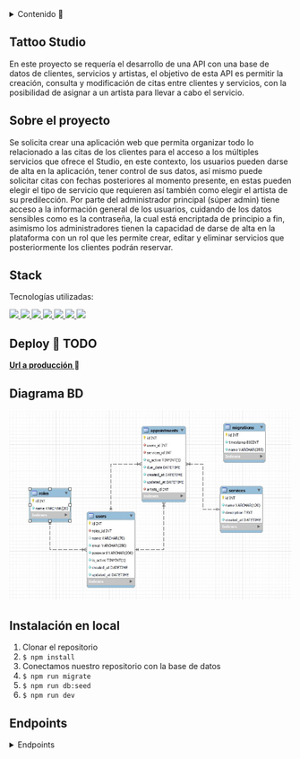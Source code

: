 <details>
  <summary>Contenido 📝</summary>
  <ol>
    <li><a href="#objetivo">Objetivo</a></li>
    <li><a href="#sobre-el-proyecto">Sobre el proyecto</a></li>
    <li><a href="#deploy-🚀">Deploy</a></li>
    <li><a href="#stack">Stack</a></li>
    <li><a href="#diagrama-bd">Diagrama</a></li>
    <li><a href="#instalación-en-local">Instalación</a></li>
    <li><a href="#endpoints">Endpoints</a></li>
    <li><a href="#futuras-funcionalidades">Futuras funcionalidades</a></li>
    <li><a href="#contribuciones">Contribuciones</a></li>
    <li><a href="#licencia">Licencia</a></li>
    <li><a href="#webgrafia">Webgrafia</a></li>
    <li><a href="#desarrollo">Desarrollo</a></li>
    <li><a href="#agradecimientos">Agradecimientos</a></li>
    <li><a href="#contacto">Contacto</a></li>
  </ol>
</details>

## Tattoo Studio 
En este proyecto se requería el desarrollo de una API con una base de datos de clientes, servicios y artistas, el objetivo de esta API es permitir la creación, consulta y modificación de citas entre clientes y servicios, con la posibilidad de asignar a un artista para llevar a cabo el servicio.

## Sobre el proyecto
Se solicita crear una aplicación web que permita organizar todo lo relacionado a las citas de los clientes para el acceso a los múltiples servicios que ofrece el Studio, en este contexto, los usuarios pueden darse de alta en la aplicación, tener control de sus datos, así mismo puede solicitar citas con fechas posteriores al momento presente, en estas pueden elegir el tipo de servicio que requieren así también como elegir el artista de su predilección. Por parte del administrador principal (súper admin) tiene acceso a la información general de los usuarios, cuidando de los datos sensibles como es la contraseña, la cual está encriptada de principio a fin, asimismo los administradores tienen la capacidad de darse de alta en la plataforma con un rol que les permite crear, editar y eliminar servicios que posteriormente los clientes podrán reservar.


## Stack
Tecnologías utilizadas:
<div align="left">
<a href="https://www.mysql.com/">
    <img src= "https://img.shields.io/badge/mysql-3E6E93?style=for-the-badge&logo=mysql&logoColor=white"/>
</a>
<a href="https://www.expressjs.com/">
    <img src= "https://img.shields.io/badge/express.js-%23404d59.svg?style=for-the-badge&logo=express&logoColor=%2361DAFB"/>
</a>
<a href="https://nodejs.org/es/">
    <img src= "https://img.shields.io/badge/node.js-026E00?style=for-the-badge&logo=node.js&logoColor=white"/>
</a>
<a href="https://developer.mozilla.org/es/docs/Web/JavaScript">
    <img src= "https://img.shields.io/badge/javascipt-EFD81D?style=for-the-badge&logo=javascript&logoColor=black"/>
</a>
<a href="https://www.github.com/">
    <img src= "https://img.shields.io/badge/github-24292F?style=for-the-badge&logo=github&logoColor=white"/>
</a>
<a href="https://git-scm.com/">
    <img src= "https://img.shields.io/badge/git-F54D27?style=for-the-badge&logo=git&logoColor=white"/>
</a>
<a href="https://jwt.io/">
    <img src= "https://img.shields.io/badge/JWT-black?style=for-the-badge&logo=JSON%20web%20tokens"/>
</a>
 </div>

 ## Deploy 🚀 TODO
<div align="left">
    <a href="https://www.google.com"><strong>Url a producción </strong></a>🚀
</div>

## Diagrama BD
!['imagen-db'](./images/db-tattoo-studio.jpg)

## Instalación en local
1. Clonar el repositorio
2. ` $ npm install `
3. Conectamos nuestro repositorio con la base de datos 
4. ``` $ npm run migrate ``` 
5. ``` $ npm run db:seed ``` 
6. ``` $ npm run dev ```

## Endpoints
<details>
<summary>Endpoints</summary>

- AUTH
    - REGISTER USERS

            POST http://localhost:3380/api/auth/register
        body:
        ``` js
                {
                "name": "pedro",
                "email": "pedro@pedro.com",
                "password": "12345678"
                }
        ```
    - REGISTER ADMIN / ARTISTS

             POST http://localhost:3380/api/auth/admin
         body:
         ``` js
                {
                    "name": "tatuador"
                    "email": "tatuador@tatuador.com",
                    "password": "12345678"
                }
        ```
    - LOGIN

            POST http://localhost:3380/api/auth/login  
        body:
        ``` js
            {
                "email": "pedro@pedro.com",
                "password": "12345678"
            }
        ```
- ROLES
    - GET ALL ROLES (SUPER ADMIN)

            GET http://localhost:3380/api/roles
        Bearer Token:
        ```js
            eyJhbGciOiJIUzI1NiIsInR5cCI6IkpXVCJ9.eyJpZCI6MSwicm9sZSI6MywiZW1haWwiOiJhYnJhaGFtLmVzY29iYXJAZXhhbXBsZS5jb20iLCJpYXQiOjE3MjA3MjUxMzQsImV4cCI6MTcyMDcyODczNH0.jxfLmca7YJHKxXsj3kC05hpKYEM3OCL9ADIUFWfegeE
        ```
    - CREATE ROLES (SUPER ADMIN)

            POST http://localhost:3380/api/roles
        Bearer Token:
        ```js
            eyJhbGciOiJIUzI1NiIsInR5cCI6IkpXVCJ9.eyJpZCI6MSwicm9sZSI6MywiZW1haWwiOiJhYnJhaGFtLmVzY29iYXJAZXhhbXBsZS5jb20iLCJpYXQiOjE3MjA3MjUxMzQsImV4cCI6MTcyMDcyODczNH0.jxfLmca7YJHKxXsj3kC05hpKYEM3OCL9ADIUFWfegeE
        ```
        body:
        ```js
            {
                "name": "tatuador"
            }
        ```
    - DELETE ROLES (SUPER ADMIN)

            DELETE http://localhost:3380/api/roles/:id_role
        Bearer Token:
        ```js
            eyJhbGciOiJIUzI1NiIsInR5cCI6IkpXVCJ9.eyJpZCI6MSwicm9sZSI6MywiZW1haWwiOiJhYnJhaGFtLmVzY29iYXJAZXhhbXBsZS5jb20iLCJpYXQiOjE3MjA3MjUxMzQsImV4cCI6MTcyMDcyODczNH0.jxfLmca7YJHKxXsj3kC05hpKYEM3OCL9ADIUFWfegeE
         ```
- USERS
    - GET ALL USERS (SUPER ADMIN)

            GET http://localhost:3380/api/users
        Bearer Token:
        ```js
            eyJhbGciOiJIUzI1NiIsInR5cCI6IkpXVCJ9.eyJpZCI6MSwicm9sZSI6MywiZW1haWwiOiJhYnJhaGFtLmVzY29iYXJAZXhhbXBsZS5jb20iLCJpYXQiOjE3MjA3MjUxMzQsImV4cCI6MTcyMDcyODczNH0.jxfLmca7YJHKxXsj3kC05hpKYEM3OCL9ADIUFWfegeE
         ```
    - GET USER PROFILE

            GET http://localhost:3380/api/users/profile
        Bearer Token:
        ```js
            eyJhbGciOiJIUzI1NiIsInR5cCI6IkpXVCJ9.eyJpZCI6MSwicm9sZSI6MywiZW1haWwiOiJhYnJhaGFtLmVzY29iYXJAZXhhbXBsZS5jb20iLCJpYXQiOjE3MjA3MjUxMzQsImV4cCI6MTcyMDcyODczNH0.jxfLmca7YJHKxXsj3kC05hpKYEM3OCL9ADIUFWfegeE
         ```
    - UPDATE USER PROFILE

            PUT http://localhost:3380/api/users/profile
        Bearer Token:
        ```js
            eyJhbGciOiJIUzI1NiIsInR5cCI6IkpXVCJ9.eyJpZCI6MSwicm9sZSI6MywiZW1haWwiOiJhYnJhaGFtLmVzY29iYXJAZXhhbXBsZS5jb20iLCJpYXQiOjE3MjA3MjUxMzQsImV4cCI6MTcyMDcyODczNH0.jxfLmca7YJHKxXsj3kC05hpKYEM3OCL9ADIUFWfegeE
         ```
        body:
        ```js
        {
            "name": "tatuador",
            "email": "tatuador@tatuador.com",
            "password": "12345678"
        }
        ```

    - UPDATE USER ROLE (SUPER ADMIN)

            PUT http://localhost:3380/api/users/1/role
        Bearer Token:
        ```js
            eyJhbGciOiJIUzI1NiIsInR5cCI6IkpXVCJ9.eyJpZCI6MSwicm9sZSI6MywiZW1haWwiOiJhYnJhaGFtLmVzY29iYXJAZXhhbXBsZS5jb20iLCJpYXQiOjE3MjA3MjUxMzQsImV4cCI6MTcyMDcyODczNH0.jxfLmca7YJHKxXsj3kC05hpKYEM3OCL9ADIUFWfegeE
        ```
        body:
        ```js
            {
                "roles_id": 3
            }
        ```
    - DELETE USER (SUPER ADMIN)

            PUT http://localhost:3380/api/users/:user_id
        Bearer Token:
        ```js
            eyJhbGciOiJIUzI1NiIsInR5cCI6IkpXVCJ9.eyJpZCI6MSwicm9sZSI6MywiZW1haWwiOiJhYnJhaGFtLmVzY29iYXJAZXhhbXBsZS5jb20iLCJpYXQiOjE3MjA3MjUxMzQsImV4cCI6MTcyMDcyODczNH0.jxfLmca7YJHKxXsj3kC05hpKYEM3OCL9ADIUFWfegeE
        ```
    - GET USER BY EMAIL (SUPER ADMIN)

            PUT http://localhost:3380/api/users/filters?email=example@example.com
        Bearer Token:
        ```js
            eyJhbGciOiJIUzI1NiIsInR5cCI6IkpXVCJ9.eyJpZCI6MSwicm9sZSI6MywiZW1haWwiOiJhYnJhaGFtLmVzY29iYXJAZXhhbXBsZS5jb20iLCJpYXQiOjE3MjA3MjUxMzQsImV4cCI6MTcyMDcyODczNH0.jxfLmca7YJHKxXsj3kC05hpKYEM3OCL9ADIUFWfegeE
        ```
        Params:
        ```js
            email=example@example.com
        ```
    - GET ALL ARTISTS

            GET http://localhost:3380/api/users/artists

- SERVICES
    - GET ALL SERVICES

            GET http://localhost:3380/api/services

    - CREATE NEW SERVICES (ADMIN - SUPER ADMIN)

            POST http://localhost:3380/api/services
        Bearer Token:
        ```js
            eyJhbGciOiJIUzI1NiIsInR5cCI6IkpXVCJ9.eyJpZCI6MSwicm9sZSI6MywiZW1haWwiOiJhYnJhaGFtLmVzY29iYXJAZXhhbXBsZS5jb20iLCJpYXQiOjE3MjA3MjUxMzQsImV4cCI6MTcyMDcyODczNH0.jxfLmca7YJHKxXsj3kC05hpKYEM3OCL9ADIUFWfegeE
        ```
        body:
        ```js
            {
                "name": "service name",
                "description": "service descriptión."
            }
        ```
    - UPDATE SERVICES (ADMIN - SUPER ADMIN)

            PUT http://localhost:3380/api/services/:service_id
        Bearer Token:
        ```js
            eyJhbGciOiJIUzI1NiIsInR5cCI6IkpXVCJ9.eyJpZCI6MSwicm9sZSI6MywiZW1haWwiOiJhYnJhaGFtLmVzY29iYXJAZXhhbXBsZS5jb20iLCJpYXQiOjE3MjA3MjUxMzQsImV4cCI6MTcyMDcyODczNH0.jxfLmca7YJHKxXsj3kC05hpKYEM3OCL9ADIUFWfegeE
        ```
        body:
        ```js
            {
                "name": "service name",
                "description": "service descriptión."
            }
        ```
    - DELETE SERVICES (ADMIN - SUPER ADMIN)

            DELETE http://localhost:3380/api/services/services_id

- APPOINTMENTS
    - GET APPOINTMENTS BY ID (SUPER ADMIN)

            GET http://localhost:3380/api/appointments/appointments_id
        Bearer Token:
        ```js
            ExampleTokenJsonWebToken
        ```
    - GET APPOINTMENTS BY USER ID

            GET http://localhost:3380/api/appointments
        Bearer Token:
        ```js
            ExampleTokenJsonWebToken
        ```
    - CREATE APPOINMENTS

            POST http://localhost:3380/api/appointments
        Bearer Token:
        ```js
            ExampleTokenJsonWebToken
        ```
        body: 
        ```js
            {
                "services_id": "1",
                "due_date": "2024-07-09",
                "artists_id": 3
            }
        ```
    - UPDATE APPOINTMENTS

            POST http://localhost:3380/api/appointments
        Bearer Token:
        ```js
            ExampleTokenJsonWebToken
        ```
        body:
        ```js
            {
                "services_id": "1",
                "due_date": "2024-07-09",
                "artists_id": 3
            }
        ```
</details>